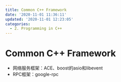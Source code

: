 ```yaml
---
title: Common C++ Framework
date: '2020-11-01 11:36:11'
updated: '2020-11-01 12:23:05'
categories:
  - 2. Programming in C++
---
```

# Common C++ Framework

- 网络服务框架：ACE、boost的asio和libevent
- RPC框架：google-rpc


